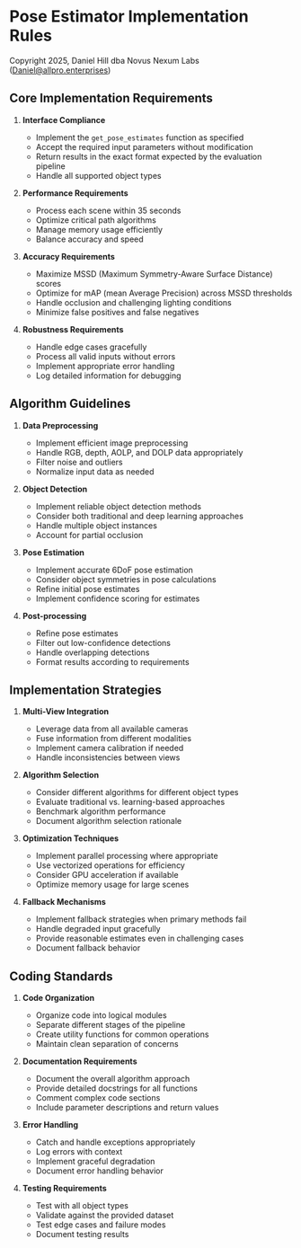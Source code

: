 # Pose Estimator Implementation Rules
Copyright 2025, Daniel Hill dba Novus Nexum Labs (Daniel@allpro.enterprises)

## Core Implementation Requirements

1. **Interface Compliance**
   - Implement the `get_pose_estimates` function as specified
   - Accept the required input parameters without modification
   - Return results in the exact format expected by the evaluation pipeline
   - Handle all supported object types

2. **Performance Requirements**
   - Process each scene within 35 seconds
   - Optimize critical path algorithms
   - Manage memory usage efficiently
   - Balance accuracy and speed

3. **Accuracy Requirements**
   - Maximize MSSD (Maximum Symmetry-Aware Surface Distance) scores
   - Optimize for mAP (mean Average Precision) across MSSD thresholds
   - Handle occlusion and challenging lighting conditions
   - Minimize false positives and false negatives

4. **Robustness Requirements**
   - Handle edge cases gracefully
   - Process all valid inputs without errors
   - Implement appropriate error handling
   - Log detailed information for debugging

## Algorithm Guidelines

1. **Data Preprocessing**
   - Implement efficient image preprocessing
   - Handle RGB, depth, AOLP, and DOLP data appropriately
   - Filter noise and outliers
   - Normalize input data as needed

2. **Object Detection**
   - Implement reliable object detection methods
   - Consider both traditional and deep learning approaches
   - Handle multiple object instances
   - Account for partial occlusion

3. **Pose Estimation**
   - Implement accurate 6DoF pose estimation
   - Consider object symmetries in pose calculations
   - Refine initial pose estimates
   - Implement confidence scoring for estimates

4. **Post-processing**
   - Refine pose estimates
   - Filter out low-confidence detections
   - Handle overlapping detections
   - Format results according to requirements

## Implementation Strategies

1. **Multi-View Integration**
   - Leverage data from all available cameras
   - Fuse information from different modalities
   - Implement camera calibration if needed
   - Handle inconsistencies between views

2. **Algorithm Selection**
   - Consider different algorithms for different object types
   - Evaluate traditional vs. learning-based approaches
   - Benchmark algorithm performance
   - Document algorithm selection rationale

3. **Optimization Techniques**
   - Implement parallel processing where appropriate
   - Use vectorized operations for efficiency
   - Consider GPU acceleration if available
   - Optimize memory usage for large scenes

4. **Fallback Mechanisms**
   - Implement fallback strategies when primary methods fail
   - Handle degraded input gracefully
   - Provide reasonable estimates even in challenging cases
   - Document fallback behavior

## Coding Standards

1. **Code Organization**
   - Organize code into logical modules
   - Separate different stages of the pipeline
   - Create utility functions for common operations
   - Maintain clean separation of concerns

2. **Documentation Requirements**
   - Document the overall algorithm approach
   - Provide detailed docstrings for all functions
   - Comment complex code sections
   - Include parameter descriptions and return values

3. **Error Handling**
   - Catch and handle exceptions appropriately
   - Log errors with context
   - Implement graceful degradation
   - Document error handling behavior

4. **Testing Requirements**
   - Test with all object types
   - Validate against the provided dataset
   - Test edge cases and failure modes
   - Document testing results 